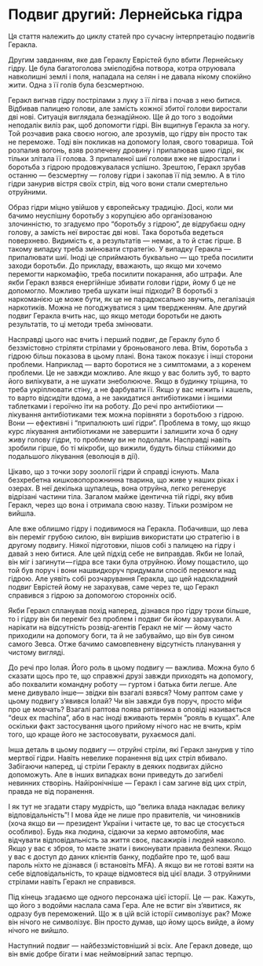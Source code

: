 # Подвиг другий: Лернейська гідра

Ця стаття належить до циклу статей про сучасну інтерпретацію подвигів Геракла.

Другим завданням, яке дав Гераклу Еврістей було вбити Лернейську гідру. Це була багатоголова змієподібна потвора, котра отруювала навколишні землі і поля, нападала на селян і не давала нікому спокійно жити. Одна з її голів була безсмертною.

Геракл вигнав гідру пострілами з луку з її лігва і почав з нею битися. Відбивав палицею голови, але замість кожної збитої голови виростали дві нові. Ситуація виглядала безнадійною. Ще й до того з водойми неподалік виліз рак, щоб допомогти гідрі. Він вщипнув Геракла за ногу. Той розчавив рака своєю ногою, але зрозумів, що гідру він просто так не переможе. Тоді він покликав на допомогу Іолая, свого товариша. Той розпалив вогонь, взяв розпечену дровину і припалював шию гідрі, як тільки злітала її голова. З припаленої шиї голови вже не відростали і боротьба з гідрою продовжувалася успішно. Зрештою, Геракл зрубав останню — безсмертну — голову гідри і закопав її під землю. А в тіло гідри занурив вістря своїх стріл, від чого вони стали смертельно отруйними.

Образ гідри міцно увійшов у європейську традицію. Досі, коли ми бачимо неуспішну боротьбу з корупцією або організованою злочинністю, то згадуємо про “боротьбу з гідрою”, де відрубаєш одну голову, а замість неї виростає дві нові. Така боротьба ведеться поверхнево. Видимість є, а результатів — немає, а то й стає гірше. В такому випадку треба змінювати стратегію. У випадку Геракла — припалювати шиї. Іноді це сприймають буквально — що треба посилити заходи боротьби. До прикладу, вважають, що якщо ми хочемо перемогти наркомафію, треба посилити покарання, або штрафи. Але якби Геракл взявся енергійніше збивати голови гідри, йому б це не допомогло. Можливо треба шукати інші підходи? В боротьбі з наркоманією це може бути, як це не парадоксально звучить, легалізація наркотиків. Можна не погоджуватися з цим твердженням. Але другий подвиг Геракла вчить нас, що якщо методи боротьби не дають результатів, то ці методи треба змінювати.

Насправді цього нас вчить і перший подвиг, де Гераклу було б беззмістовно стріляти стрілами у броньованого лева. Втім, боротьба з гідрою більш показова в цьому плані. Вона також показує і інші сторони проблеми. Наприклад — варто боротися не з симптомами, а з коренем проблеми. Це не завжди можливо. Але якщо у вас болить зуб, то варто його вилікувати, а не шукати знеболююче. Якщо в будинку тріщина, то треба укріплювати стіну, а не фарбувати її. Якщо у вас нежить і кашель, то варто відсидіти вдома, а не закидатися антибіотиками і іншими таблетками і героїчно іти на роботу. До речі про антибіотики — лікування антибіотиками теж можна порівняти з боротьбою з гідрою. Вони — ефективні і “припалюють шиї гідри”. Проблема в тому, що якщо курс лікування антибіотиками не завершити і залишити хоча б одну живу голову гідри, то проблему ви не подолали. Насправді навіть зробили гірше, бо ті мікроби, що вижили, будуть більш стійкими до подальшого лікування (еволюція в дії).

Цікаво, що з точки зору зоології гідри й справді існують. Мала безхребетна кишковопорожнинна тварина, що живе у наших ріках і озерах. В неї декілька щупалець, вона отруйна, легко регенерує відрізані частини тіла. Загалом майже ідентична тій гідрі, яку вбив Геракл, через що вона і отримала свою назву. Тільки розміром не вийшла.

Але вже облишмо гідру і подивимося на Геракла. Побачивши, що лева він переміг грубою силою, він вирішив використати цю стратегію і в другому подвигу. Ніякої підготовки, пішов собі з палицею на гідру і давай з нею битися. Але цей підхід себе не виправдав. Якби не Іолай, він міг і загинути — гідра все таки була отруйною. Йому пощастило, що той був поруч і вони нашвидкоруч придумали спосіб перемоги над гідрою. Але уявіть собі розчарування Геракла, що цей надскладний подвиг Еврістей йому не зарахував, саме через те, що Геракл справився з гідрою за допомогою сторонніх осіб.

Якби Геракл спланував похід наперед, дізнався про гідру трохи більше, то і гідру він би переміг без проблем і подвиг би йому зарахували. А нарікати на відсутність розвід-агентів Геракл не міг — йому часто приходили на допомогу боги, та й не забуваймо, що він був сином самого Зевса. Отже бачимо самовпевнену відсутність планування у чистому вигляді.

До речі про Іолая. Його роль в цьому подвигу — важлива. Можна було б сказати щось про те, що справжні друзі завжди приходять на допомогу, або похвалити командну роботу — гуртом і батька бити легше. Але мене дивувало інше— звідки він взагалі взявся? Чому раптом саме у цьому подвигу з’явився Іолай? Чи він завжди був поруч, просто міфи про це мовчать? Взагалі раптова поява рятівника в оповіді називається “deux ex machina”, або в нас іноді вживають термін “рояль в кущах”. Але оскільки факт застосування цього прийому нічого нас не вчить, крім того, що краще його не застосовувати, рухаємося далі.

Інша деталь в цьому подвигу — отруйні стріли, які Геракл занурив у тіло мертвої гідри. Навіть невелике поранення від цих стріл вбивало. Забігаючи наперед, ці стріли Гераклу в деяких подвигах дійсно допоможуть. Але в інших випадках вони приведуть до загибелі невинних створінь. Найіронічніше — Геракл і сам загине від цих стріл, правда не від поранення.

І як тут не згадати стару мудрість, що “велика влада накладає велику відповідальність”! І мова йде не лише про правителів, чи чиновників (хоча якщо ви — президент України і читаєте це, то вас це стосується особливо). Будь яка людина, сідаючи за кермо автомобіля, має відчувати відповідальність за життя своє, пасажирів і людей навколо. Якщо у вас є зброя, то маєте знати і виконувати правила безпеки. Якщо у вас є доступ до даних клієнтів банку, подбайте про те, щоб ваш пароль ніхто не дізнався (і встановіть MFA). А якщо ви не готові взяти на себе відповідальність, то краще відмовтеся від цієї влади. З отруйними стрілами навіть Геракл не справився.

Під кінець згадаємо ще одного персонажа цієї історії. Це — рак. Кажуть, що його з водойми наслала сама Гера. Але не встиг він з’явитися, як одразу був переможений. Що ж в цій всій історії символізує рак? Може він нічого не символізує. Він просто думав, що йому щось вийде, а йому нічого не вийшло.

Наступний подвиг — найбеззмістовніший зі всіх. Але Геракл доведе, що він вміє добре бігати і має неймовірний запас терпцю.

